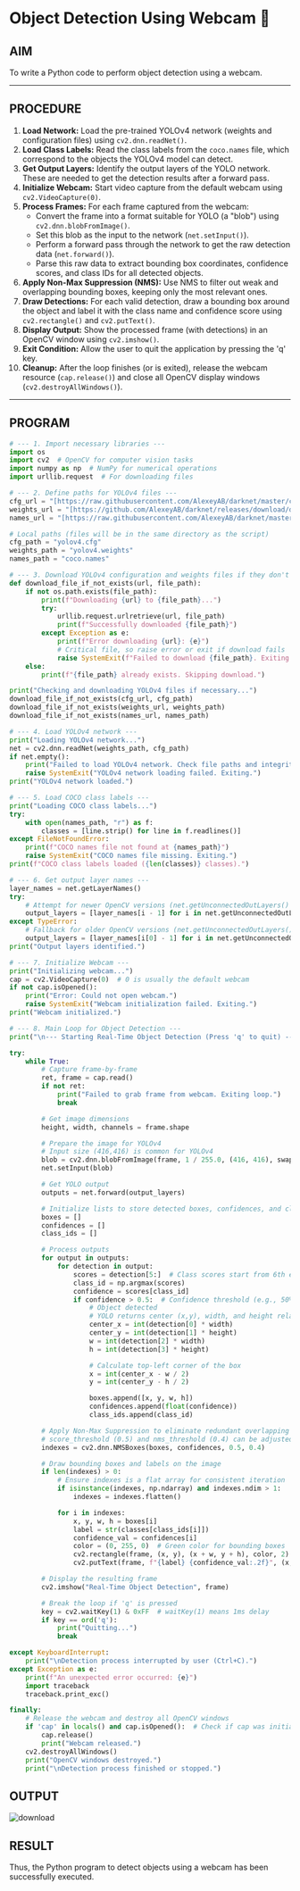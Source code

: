 # Object Detection Using Webcam 📸

## AIM
To write a Python code to perform object detection using a webcam.

---
## PROCEDURE

1.  **Load Network:** Load the pre-trained YOLOv4 network (weights and configuration files) using `cv2.dnn.readNet()`.
2.  **Load Class Labels:** Read the class labels from the `coco.names` file, which correspond to the objects the YOLOv4 model can detect.
3.  **Get Output Layers:** Identify the output layers of the YOLO network. These are needed to get the detection results after a forward pass.
4.  **Initialize Webcam:** Start video capture from the default webcam using `cv2.VideoCapture(0)`.
5.  **Process Frames:** For each frame captured from the webcam:
    * Convert the frame into a format suitable for YOLO (a "blob") using `cv2.dnn.blobFromImage()`.
    * Set this blob as the input to the network (`net.setInput()`).
    * Perform a forward pass through the network to get the raw detection data (`net.forward()`).
    * Parse this raw data to extract bounding box coordinates, confidence scores, and class IDs for all detected objects.
6.  **Apply Non-Max Suppression (NMS):** Use NMS to filter out weak and overlapping bounding boxes, keeping only the most relevant ones.
7.  **Draw Detections:** For each valid detection, draw a bounding box around the object and label it with the class name and confidence score using `cv2.rectangle()` and `cv2.putText()`.
8.  **Display Output:** Show the processed frame (with detections) in an OpenCV window using `cv2.imshow()`.
9.  **Exit Condition:** Allow the user to quit the application by pressing the 'q' key.
10. **Cleanup:** After the loop finishes (or is exited), release the webcam resource (`cap.release()`) and close all OpenCV display windows (`cv2.destroyAllWindows()`).

---
## PROGRAM

```python
# --- 1. Import necessary libraries ---
import os
import cv2  # OpenCV for computer vision tasks
import numpy as np  # NumPy for numerical operations
import urllib.request  # For downloading files

# --- 2. Define paths for YOLOv4 files ---
cfg_url = "[https://raw.githubusercontent.com/AlexeyAB/darknet/master/cfg/yolov4.cfg](https://raw.githubusercontent.com/AlexeyAB/darknet/master/cfg/yolov4.cfg)"
weights_url = "[https://github.com/AlexeyAB/darknet/releases/download/darknet_yolo_v3_optimal/yolov4.weights](https://github.com/AlexeyAB/darknet/releases/download/darknet_yolo_v3_optimal/yolov4.weights)"
names_url = "[https://raw.githubusercontent.com/AlexeyAB/darknet/master/data/coco.names](https://raw.githubusercontent.com/AlexeyAB/darknet/master/data/coco.names)"

# Local paths (files will be in the same directory as the script)
cfg_path = "yolov4.cfg"
weights_path = "yolov4.weights"
names_path = "coco.names"

# --- 3. Download YOLOv4 configuration and weights files if they don't exist ---
def download_file_if_not_exists(url, file_path):
    if not os.path.exists(file_path):
        print(f"Downloading {url} to {file_path}...")
        try:
            urllib.request.urlretrieve(url, file_path)
            print(f"Successfully downloaded {file_path}")
        except Exception as e:
            print(f"Error downloading {url}: {e}")
            # Critical file, so raise error or exit if download fails
            raise SystemExit(f"Failed to download {file_path}. Exiting.")
    else:
        print(f"{file_path} already exists. Skipping download.")

print("Checking and downloading YOLOv4 files if necessary...")
download_file_if_not_exists(cfg_url, cfg_path)
download_file_if_not_exists(weights_url, weights_path)
download_file_if_not_exists(names_url, names_path)

# --- 4. Load YOLOv4 network ---
print("Loading YOLOv4 network...")
net = cv2.dnn.readNet(weights_path, cfg_path)
if net.empty():
    print("Failed to load YOLOv4 network. Check file paths and integrity.")
    raise SystemExit("YOLOv4 network loading failed. Exiting.")
print("YOLOv4 network loaded.")

# --- 5. Load COCO class labels ---
print("Loading COCO class labels...")
try:
    with open(names_path, "r") as f:
        classes = [line.strip() for line in f.readlines()]
except FileNotFoundError:
    print(f"COCO names file not found at {names_path}")
    raise SystemExit("COCO names file missing. Exiting.")
print(f"COCO class labels loaded ({len(classes)} classes).")

# --- 6. Get output layer names ---
layer_names = net.getLayerNames()
try:
    # Attempt for newer OpenCV versions (net.getUnconnectedOutLayers() returns 1D array)
    output_layers = [layer_names[i - 1] for i in net.getUnconnectedOutLayers()]
except TypeError:
    # Fallback for older OpenCV versions (net.getUnconnectedOutLayers() returns 2D array)
    output_layers = [layer_names[i[0] - 1] for i in net.getUnconnectedOutLayers()]
print("Output layers identified.")

# --- 7. Initialize Webcam ---
print("Initializing webcam...")
cap = cv2.VideoCapture(0)  # 0 is usually the default webcam
if not cap.isOpened():
    print("Error: Could not open webcam.")
    raise SystemExit("Webcam initialization failed. Exiting.")
print("Webcam initialized.")

# --- 8. Main Loop for Object Detection ---
print("\n--- Starting Real-Time Object Detection (Press 'q' to quit) ---")

try:
    while True:
        # Capture frame-by-frame
        ret, frame = cap.read()
        if not ret:
            print("Failed to grab frame from webcam. Exiting loop.")
            break

        # Get image dimensions
        height, width, channels = frame.shape

        # Prepare the image for YOLOv4
        # Input size (416,416) is common for YOLOv4
        blob = cv2.dnn.blobFromImage(frame, 1 / 255.0, (416, 416), swapRB=True, crop=False)
        net.setInput(blob)

        # Get YOLO output
        outputs = net.forward(output_layers)

        # Initialize lists to store detected boxes, confidences, and class IDs
        boxes = []
        confidences = []
        class_ids = []

        # Process outputs
        for output in outputs:
            for detection in output:
                scores = detection[5:]  # Class scores start from 6th element
                class_id = np.argmax(scores)
                confidence = scores[class_id]
                if confidence > 0.5:  # Confidence threshold (e.g., 50%)
                    # Object detected
                    # YOLO returns center (x,y), width, and height relative to image size
                    center_x = int(detection[0] * width)
                    center_y = int(detection[1] * height)
                    w = int(detection[2] * width)
                    h = int(detection[3] * height)

                    # Calculate top-left corner of the box
                    x = int(center_x - w / 2)
                    y = int(center_y - h / 2)

                    boxes.append([x, y, w, h])
                    confidences.append(float(confidence))
                    class_ids.append(class_id)

        # Apply Non-Max Suppression to eliminate redundant overlapping boxes
        # score_threshold (0.5) and nms_threshold (0.4) can be adjusted
        indexes = cv2.dnn.NMSBoxes(boxes, confidences, 0.5, 0.4)

        # Draw bounding boxes and labels on the image
        if len(indexes) > 0:
            # Ensure indexes is a flat array for consistent iteration
            if isinstance(indexes, np.ndarray) and indexes.ndim > 1:
                indexes = indexes.flatten()

            for i in indexes:
                x, y, w, h = boxes[i]
                label = str(classes[class_ids[i]])
                confidence_val = confidences[i]
                color = (0, 255, 0)  # Green color for bounding boxes
                cv2.rectangle(frame, (x, y), (x + w, y + h), color, 2)
                cv2.putText(frame, f"{label} {confidence_val:.2f}", (x, y - 10), cv2.FONT_HERSHEY_SIMPLEX, 0.6, color, 2)

        # Display the resulting frame
        cv2.imshow("Real-Time Object Detection", frame)

        # Break the loop if 'q' is pressed
        key = cv2.waitKey(1) & 0xFF  # waitKey(1) means 1ms delay
        if key == ord('q'):
            print("Quitting...")
            break

except KeyboardInterrupt:
    print("\nDetection process interrupted by user (Ctrl+C).")
except Exception as e:
    print(f"An unexpected error occurred: {e}")
    import traceback
    traceback.print_exc()

finally:
    # Release the webcam and destroy all OpenCV windows
    if 'cap' in locals() and cap.isOpened():  # Check if cap was initialized
        cap.release()
        print("Webcam released.")
    cv2.destroyAllWindows()
    print("OpenCV windows destroyed.")
    print("\nDetection process finished or stopped.")

```
## OUTPUT
![download](https://github.com/user-attachments/assets/1ad2dc24-6891-4c78-b0d5-43cc54f1b2c9)

## RESULT
Thus, the Python program to detect objects using a webcam has been successfully executed.
